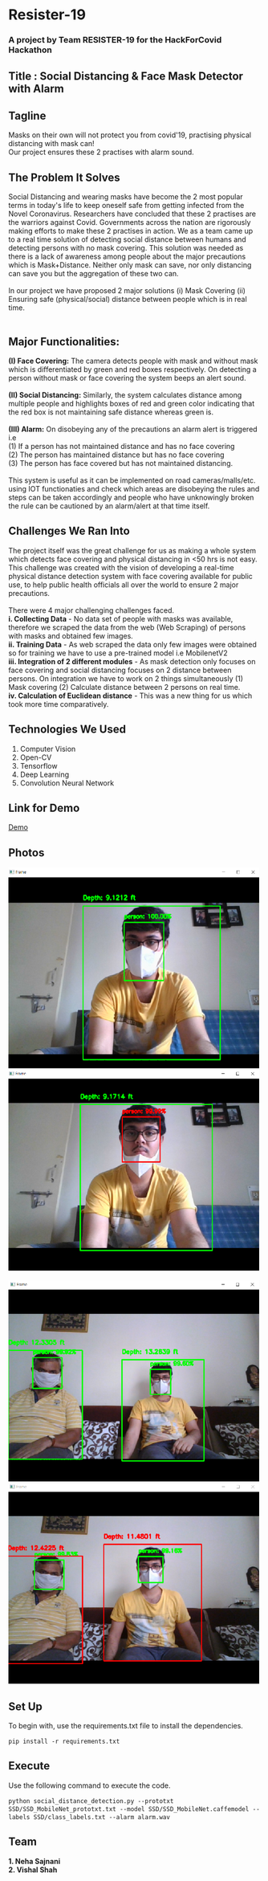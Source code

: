 # Resister-19
### A project by Team RESISTER-19 for the HackForCovid Hackathon

## Title : Social Distancing & Face Mask Detector with Alarm

## Tagline
Masks on their own will not protect you from covid'19,  practising physical distancing with mask can!<br>
Our project ensures these 2 practises with alarm sound.

## The Problem It Solves
Social Distancing and wearing masks have become the 2 most popular terms in today's life to keep oneself safe from getting infected from the Novel Coronavirus. Researchers have concluded that these 2 practises are the warriors against Covid. Governments across the nation are rigorously making efforts to make these 2 practises in action. We as a team came up to a real time solution of detecting social distance between humans and detecting persons with no mask covering. This solution was needed as there is a lack of awareness among people about the major precautions which is Mask+Distance.  Neither only mask can save, nor only distancing can save you but the aggregation of these two can. <br><br>
In our project we have proposed 2 major solutions (i) Mask Covering (ii) Ensuring safe (physical/social) distance between people which is in real time.<br><br>

## Major Functionalities:
<b>(I) Face Covering:</b> The camera detects people with mask and without mask which is differentiated by green and red boxes respectively. On detecting a person without mask or face covering the system beeps an alert sound. <br><br>
<b>(II) Social Distancing:</b> Similarly, the system calculates distance among multiple people and highlights boxes of red and green color indicating that the red box is not maintaining safe distance whereas green is.<br><br>
<b>(III) Alarm:</b> On disobeying any of the precautions an alarm alert is triggered i.e
       <br>(1) If a person has not maintained distance and has no face covering
       <br>(2) The person has maintained distance but has no face covering
       <br>(3) The person has face covered but has not maintained distancing.
<br><br>This system is useful as it can be implemented on road cameras/malls/etc. using IOT functionaties and check which areas are disobeying the rules and steps can be taken accordingly and people who have unknowingly broken the rule can be cautioned by an alarm/alert at that time itself.

## Challenges We Ran Into
The project itself was the great challenge for us as making a whole system which detects face covering and physical distancing in <50 hrs is not easy. This challenge was created with the vision of developing a real-time physical distance detection system with face covering available for public use, to help public health officials all over the world to ensure 2 major precautions. <br><br>
There were 4 major challenging challenges faced. <br>
<b>i. Collecting Data</b> - No data set of people with masks was available, therefore we scraped the data from the web (Web Scraping) of persons with masks and obtained few images.<br>
<b>ii. Training Data</b> - As web scraped the data only few images were obtained so for training we have to use a pre-trained model i.e MobilenetV2 <br>
<b>iii. Integration of 2 different modules</b> - As mask detection only focuses on face covering and social distancing focuses on 2 distance between persons. On integration we have to work on 2 things simultaneously (1) Mask covering (2) Calculate distance between 2 persons on real time. <br>
<b>iv. Calculation of Euclidean distance</b> - This was a new thing for us which took more time comparatively. <br>

## Technologies We Used
1. Computer Vision <br>
2. Open-CV <br>
3. Tensorflow <br>
4. Deep Learning <br>
5. Convolution Neural Network <br>

## Link for Demo

<a href="https://www.youtube.com/watch?v=dBe2KfgviRw&feature=youtu.be"> Demo</a>

## Photos
<img src="testing/photo_1.PNG" width=500, height=400>  <img src="testing/photo_2.PNG" width=500, height=400>
<br><br> <img src="testing/photo_4.PNG" width=500, height=400>  <img src="testing/photo_5.PNG" width=500, height=400>

## Set Up

To begin with, use the requirements.txt file to install the dependencies.
```
pip install -r requirements.txt
```

## Execute

Use the following command to execute the code.
```
python social_distance_detection.py --prototxt SSD/SSD_MobileNet_prototxt.txt --model SSD/SSD_MobileNet.caffemodel --labels SSD/class_labels.txt --alarm alarm.wav
```


## Team
<b>1. Neha Sajnani<br/>
2. Vishal Shah</b>

